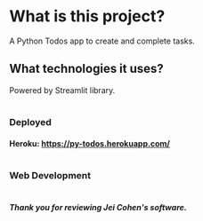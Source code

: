 # What is this project?
A Python Todos app to create and complete tasks.

## What technologies it uses?
Powered by Streamlit library. 
#

### Deployed
#### Heroku: https://py-todos.herokuapp.com/
#

### Web Development
#

##### Thank you for reviewing Jei Cohen's software.